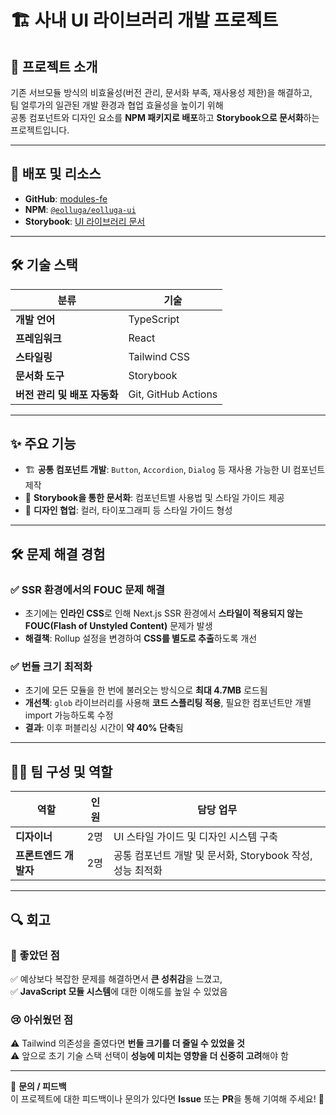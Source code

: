 # 🏗 사내 UI 라이브러리 개발 프로젝트

## 📌 프로젝트 소개  
기존 서브모듈 방식의 비효율성(버전 관리, 문서화 부족, 재사용성 제한)을 해결하고,  
팀 얼루가의 일관된 개발 환경과 협업 효율성을 높이기 위해  
공통 컴포넌트와 디자인 요소를 **NPM 패키지로 배포**하고 **Storybook으로 문서화**하는 프로젝트입니다.

---

## 🚀 배포 및 리소스  
- **GitHub**: [modules-fe](https://github.com/the-kingdoms/modules-fe)  
- **NPM**: [`@eolluga/eolluga-ui`](https://www.npmjs.com/package/@eolluga/eolluga-ui)  
- **Storybook**: [UI 라이브러리 문서](https://ui.eolluga.com/)  

---

## 🛠 기술 스택  
| 분류        | 기술  |
|------------|--------------------------------|
| **개발 언어**  | TypeScript |
| **프레임워크** | React |
| **스타일링** | Tailwind CSS |
| **문서화 도구** | Storybook |
| **버전 관리 및 배포 자동화** | Git, GitHub Actions |

---

## ✨ 주요 기능  
- 🏗 **공통 컴포넌트 개발**: `Button`, `Accordion`, `Dialog` 등 재사용 가능한 UI 컴포넌트 제작  
- 📖 **Storybook을 통한 문서화**: 컴포넌트별 사용법 및 스타일 가이드 제공  
- 🎨 **디자인 협업**: 컬러, 타이포그래피 등 스타일 가이드 형성  

---

## 🛠 문제 해결 경험  
### ✅ SSR 환경에서의 FOUC 문제 해결  
- 초기에는 **인라인 CSS**로 인해 Next.js SSR 환경에서 **스타일이 적용되지 않는 FOUC(Flash of Unstyled Content)** 문제가 발생  
- **해결책**: Rollup 설정을 변경하여 **CSS를 별도로 추출**하도록 개선  

### ✅ 번들 크기 최적화  
- 초기에 모든 모듈을 한 번에 불러오는 방식으로 **최대 4.7MB** 로드됨  
- **개선책**: `glob` 라이브러리를 사용해 **코드 스플리팅 적용**, 필요한 컴포넌트만 개별 import 가능하도록 수정  
- **결과**: 이후 퍼블리싱 시간이 **약 40% 단축**됨  

---

## 👨‍💻 팀 구성 및 역할  
| 역할 | 인원 | 담당 업무 |
|------|----|--------------------------------|
| **디자이너** | 2명 | UI 스타일 가이드 및 디자인 시스템 구축 |
| **프론트엔드 개발자** | 2명 | 공통 컴포넌트 개발 및 문서화, Storybook 작성, 성능 최적화 |

---

## 🔍 회고  
### 🌟 좋았던 점  
✅ 예상보다 복잡한 문제를 해결하면서 **큰 성취감**을 느꼈고,  
✅ **JavaScript 모듈 시스템**에 대한 이해도를 높일 수 있었음  

### 😢 아쉬웠던 점  
⚠️ Tailwind 의존성을 줄였다면 **번들 크기를 더 줄일 수 있었을 것**  
⚠️ 앞으로 초기 기술 스택 선택이 **성능에 미치는 영향을 더 신중히 고려**해야 함  

---

📌 **문의 / 피드백**  
이 프로젝트에 대한 피드백이나 문의가 있다면 **Issue** 또는 **PR**을 통해 기여해 주세요! 🚀  

